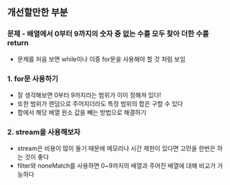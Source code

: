 ## 개선할만한 부분

### 문제 - 배열에서 0부터 9까지의 숫자 중 없는 수를 모두 찾아 더한 수를 return

+ 문제를 처음 보면 while이나 이중 for문을 사용해야 할 것 처럼 보임

### 1. for문 사용하기
+ 잘 생각해보면 0부터 9까지라는 범위가 이미 정해져 있다!
+ 또한 범위가 랜덤으로 주어지더라도 특정 범위의 합은 구할 수 있다
+ 합에서 해당 배열 원소 값을 빼는 방법으로 해결하기

### 2. stream을 사용해보자
+ stream은 비용이 많이 들기 때문에 메모리나 시간 제한이 있다면 고민을 한번은 하는 것이 좋다
+ filter와 noneMatch를 사용하면 0~9까지의 배열과 주어진 배열에 대해 비교가 가능하다